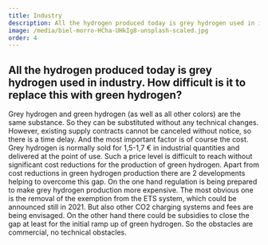 ```yaml
---
title: Industry
description: All the hydrogen produced today is grey hydrogen used in industry. How difficult is it to replace this with green hydrogen?
image: /media/biel-morro-HCha-UHkIg8-unsplash-scaled.jpg
order: 4
---
```


## All the hydrogen produced today is grey hydrogen used in industry. How difficult is it to replace this with green hydrogen?

Grey hydrogen and green hydrogen (as well as all other colors) are the same substance. So they can be substituted without any technical changes. However, existing supply contracts cannot be canceled without notice, so there is a time delay. And the most important factor is of course the cost. Grey hydrogen is normally sold for 1,5-1,7 € in industrial quantities and delivered at the point of use. Such a price level is difficult to reach without significant cost reductions for the production of green hydrogen. Apart from cost reductions in green hydrogen production there are 2 developments helping to overcome this gap. On the one hand regulation is being prepared to make grey hydrogen production more expensive. The most obvious one is the removal of the exemption from the ETS system, which could be announced still in 2021. But also other CO2 charging systems and fees are being envisaged. On the other hand there could be subsidies to close the gap at least for the initial ramp up of green hydrogen. So the obstacles are commercial, no technical obstacles.
